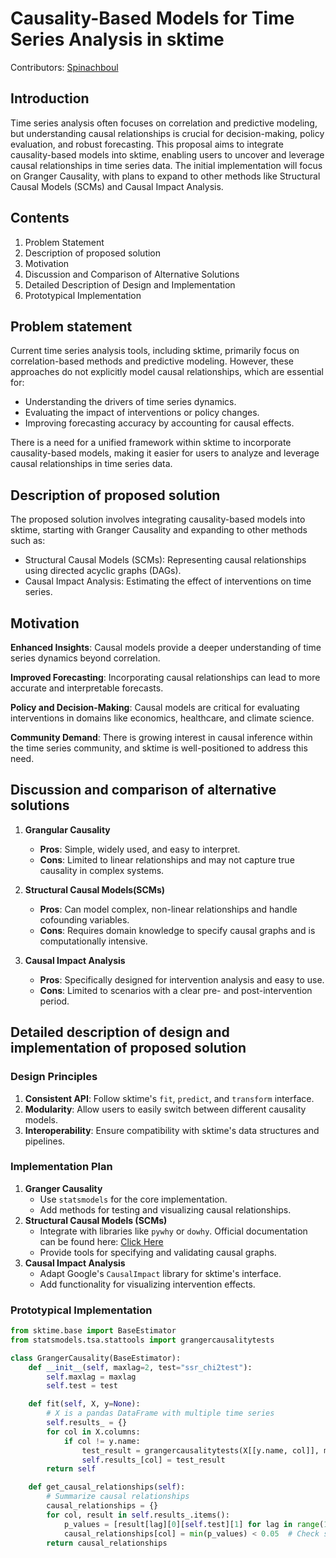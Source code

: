 # Causality-Based Models for Time Series Analysis in sktime

Contributors: [Spinachboul](https://github.com/Spinachboul)

## Introduction

Time series analysis often focuses on correlation and predictive modeling, but understanding causal relationships is crucial for decision-making, policy evaluation, and robust forecasting. This proposal aims to integrate causality-based models into sktime, enabling users to uncover and leverage causal relationships in time series data. The initial implementation will focus on Granger Causality, with plans to expand to other methods like Structural Causal Models (SCMs) and Causal Impact Analysis.

## Contents

1. Problem Statement
2. Description of proposed solution
3. Motivation
4. Discussion and Comparison of Alternative Solutions
5. Detailed Description of Design and Implementation
6. Prototypical Implementation

## Problem statement

Current time series analysis tools, including sktime, primarily focus on correlation-based methods and predictive modeling. However, these approaches do not explicitly model causal relationships, which are essential for:

- Understanding the drivers of time series dynamics.
- Evaluating the impact of interventions or policy changes.
- Improving forecasting accuracy by accounting for causal effects.

There is a need for a unified framework within sktime to incorporate causality-based models, making it easier for users to analyze and leverage causal relationships in time series data.

## Description of proposed solution

The proposed solution involves integrating causality-based models into sktime, starting with Granger Causality and expanding to other methods such as:

- Structural Causal Models (SCMs): Representing causal relationships using directed acyclic graphs (DAGs).
- Causal Impact Analysis: Estimating the effect of interventions on time series.

## Motivation

**Enhanced Insights**: Causal models provide a deeper understanding of time series dynamics beyond correlation.

**Improved Forecasting**: Incorporating causal relationships can lead to more accurate and interpretable forecasts.

**Policy and Decision-Making**: Causal models are critical for evaluating interventions in domains like economics, healthcare, and climate science.

**Community Demand**: There is growing interest in causal inference within the time series community, and sktime is well-positioned to address this need.

## Discussion and comparison of alternative solutions

1. **Grangular Causality**
    - **Pros**: Simple, widely used, and easy to interpret.
    - **Cons**: Limited to linear relationships and may not capture true causality in complex systems.

2. **Structural Causal Models(SCMs)**
    - **Pros**: Can model complex, non-linear relationships and handle cofounding variables.
    - **Cons**: Requires domain knowledge to specify causal graphs and is computationally intensive.

3. **Causal Impact Analysis**
    - **Pros**: Specifically designed for intervention analysis and easy to use.
    - **Cons**: Limited to scenarios with a clear pre- and post-intervention period.

## Detailed description of design and implementation of proposed solution 

### Design Principles

1) **Consistent API**: Follow sktime's `fit`, `predict`, and `transform` interface.
2) **Modularity**: Allow users to easily switch between different causality models.
3) **Interoperability**: Ensure compatibility with sktime's data structures and pipelines.

### Implementation Plan

1) **Granger Causality**
    - Use `statsmodels` for the core implementation.
    - Add methods for testing and visualizing causal relationships.
2) **Structural Causal Models (SCMs)**
    - Integrate with libraries like `pywhy` or `dowhy`. Official documentation can be found here: [Click Here](https://www.pywhy.org/)
    - Provide tools for specifying and validating causal graphs.
3) **Causal Impact Analysis**
    - Adapt Google's `CausalImpact` library for sktime's interface.
    - Add functionality for visualizing intervention effects.

### Prototypical Implementation

```python
from sktime.base import BaseEstimator
from statsmodels.tsa.stattools import grangercausalitytests

class GrangerCausality(BaseEstimator):
    def __init__(self, maxlag=2, test="ssr_chi2test"):
        self.maxlag = maxlag
        self.test = test

    def fit(self, X, y=None):
        # X is a pandas DataFrame with multiple time series
        self.results_ = {}
        for col in X.columns:
            if col != y.name:
                test_result = grangercausalitytests(X[[y.name, col]], maxlag=self.maxlag, verbose=False)
                self.results_[col] = test_result
        return self

    def get_causal_relationships(self):
        # Summarize causal relationships
        causal_relationships = {}
        for col, result in self.results_.items():
            p_values = [result[lag][0][self.test][1] for lag in range(1, self.maxlag + 1)]
            causal_relationships[col] = min(p_values) < 0.05  # Check significance at 5% level
        return causal_relationships
```
